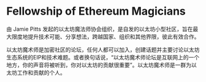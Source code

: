# 

# Fellowship of Ethereum Magicians

由 Jamie Pitts 发起的以太坊魔法师协会组织，是自发的以太坊小型社区，旨在最大限度地提升技术可能、分享想法，跨越国家、组织和其他界限，彼此有效合作。

以太坊魔术师是加密社区的论坛，任何人都可以加入，创建话题并主要讨论以太坊生态系统的EIP和技术难题。或者换句话说，“以太坊魔术师论坛是互联网上的一个地方，你的声音将被听到，你对以太坊的贡献很重要”。以太坊魔术师是一群为以太坊工作和贡献的个人。

